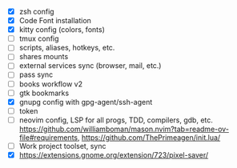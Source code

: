 - [x] zsh config
- [x] Code Font installation
- [x] kitty config (colors, fonts)
- [ ] tmux config
- [ ] scripts, aliases, hotkeys, etc.
- [ ] shares mounts
- [ ] external services sync (browser, mail, etc.)
- [ ] pass sync
- [ ] books workflow v2
- [ ] gtk bookmarks
- [x] gnupg config with gpg-agent/ssh-agent
- [ ] token
- [ ] neovim config, LSP for all progs, TDD, compilers, gdb, etc. https://github.com/williamboman/mason.nvim?tab=readme-ov-file#requirements, https://github.com/ThePrimeagen/init.lua/
- [ ] Work project toolset, sync
- [x] https://extensions.gnome.org/extension/723/pixel-saver/
